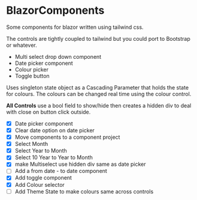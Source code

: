 # BlazorComponents
Some components for blazor written using tailwind css.

The controls are tightly coupled to tailwind but you could port to Bootstrap or whatever.

- Multi select drop down component
- Date picker component
- Colour picker
- Toggle button

Uses singleton state object as a Cascading Parameter that holds the state for colours.  The colours can be changed real time using the colour control.

**All Controls** use a bool field to show/hide then creates a hidden div to deal with close on button click outside.

- [X] Date picker component
- [X] Clear date option on date picker
- [X] Move components to a component project
- [X] Select Month
- [X] Select Year to Month
- [X] Select 10 Year to Year to Month
- [X] make Multiselect use hidden div same as date picker
- [ ] Add a from date - to date component
- [X] Add toggle component
- [X] Add Colour selector
- [ ] Add Theme State to make colours same across controls
